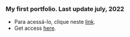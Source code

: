 ### My first portfolio. Last update july, 2022 

* Para acessá-lo, clique neste [link](https://harrisonst.github.io/). 
* Get access [here](https://harrisonst.github.io/).

